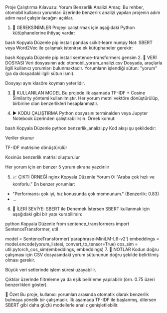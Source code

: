 Proje Çalıştırma Kılavuzu: Yorum Benzerlik Analizi
Amaç:
Bu rehber, otomobil kullanıcı yorumları üzerinde benzerlik analizi yapılan projenin adım adım nasıl çalıştırılacağını açıklar.

1. 🔧 GEREKSİNİMLER
Projeyi çalıştırmak için aşağıdaki Python kütüphanelerine ihtiyaç vardır:

bash
Kopyala
Düzenle
pip install pandas scikit-learn numpy
Not: SBERT veya Word2Vec ile çalışmak istenirse ek kütüphaneler gerekir:

bash
Kopyala
Düzenle
pip install sentence-transformers gensim
2. 📁 VERİ DOSYASI
Veri dosyasının adı: otomobil_yorum_analizi.csv
Dosyada, araçlarla ilgili kullanıcı yorumları bulunmaktadır. Yorumların işlendiği sütun: "yorum" (ya da dosyadaki ilgili sütun ismi).

Dosyayı aynı klasöre koyman yeterlidir.

3. 🧠 KULLANILAN MODEL
Bu projede ilk aşamada TF-IDF + Cosine Similarity yöntemi kullanılmıştır. Her yorum metni vektöre dönüştürülüp, birbirine olan benzerlikleri hesaplanmıştır.

4. ▶️ KODU ÇALIŞTIRMA
Python dosyasını terminalden veya Jupyter Notebook üzerinden çalıştırabilirsin. Örnek komut:

bash
Kopyala
Düzenle
python benzerlik_analizi.py
Kod akışı şu şekildedir:

Veriler okunur

TF-IDF matrisine dönüştürülür

Kosinüs benzerlik matrisi oluşturulur

Her yorum için en benzer 5 yorum ekrana yazdırılır

5. 📈 ÇIKTI ÖRNEĞİ
nginx
Kopyala
Düzenle
Yorum 0: "Araba çok hızlı ve konforlu."
En benzer yorumlar:
  - "Performansı çok iyi, hız konusunda çok memnunum." (Benzerlik: 0.83)
  - ...
6. 🚀 İLERİ SEVİYE: SBERT ile Denemek İstersen
SBERT kullanmak için aşağıdaki gibi bir yapı kurabilirsin:

python
Kopyala
Düzenle
from sentence_transformers import SentenceTransformer, util

model = SentenceTransformer('paraphrase-MiniLM-L6-v2')
embeddings = model.encode(yorum_listesi, convert_to_tensor=True)
cos_sim = util.pytorch_cos_sim(embeddings, embeddings)
7. 📌 NOTLAR
Kodun doğru çalışması için CSV dosyasındaki yorum sütununun doğru şekilde belirtilmiş olması gerekir.

Büyük veri setlerinde işlem süresi uzayabilir.

Çıktılar üzerinde filtreleme ya da eşik belirleme yapılabilir (örn. 0.75 üzeri benzerlikleri göster).

📝 Özet
Bu proje, kullanıcı yorumları arasında otomatik olarak benzerlik bulmaya yönelik bir çalışmadır. İlk aşamada TF-IDF ile başlanmış, dilersen SBERT gibi daha güçlü modellerle analiz genişletilebilir.
